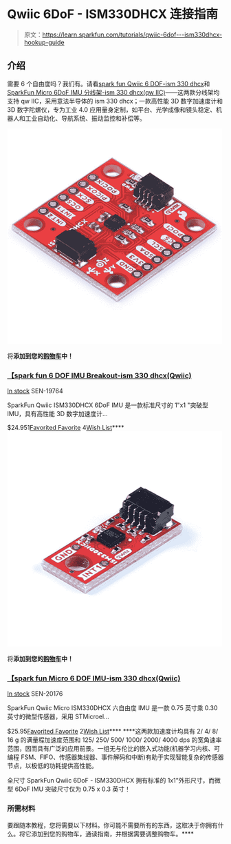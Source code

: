 # Qwiic 6DoF - ISM330DHCX 连接指南

> 原文：<https://learn.sparkfun.com/tutorials/qwiic-6dof---ism330dhcx-hookup-guide>

## 介绍

需要 6 个自由度吗？我们有。请看[spark fun Qwiic 6 DOF-ism 330 dhcx](https://www.sparkfun.com/products/19764)和 [SparkFun Micro 6DoF IMU 分线架-ism 330 dhcx(qw IIC)](https://www.sparkfun.com/products/20176)——这两款分线架均支持 qw IIC，采用意法半导体的 ism 330 dhcx；一款高性能 3D 数字加速度计和 3D 数字陀螺仪，专为工业 4.0 应用量身定制，如平台、光学成像和镜头稳定、机器人和工业自动化、导航系统、振动监控和补偿等。

[![SparkFun 6DoF IMU Breakout - ISM330DHCX (Qwiic)](img/aeaa2f3b7ea33bd86ed71dfe9f13afac.png)](https://www.sparkfun.com/products/19764) 

将**添加到您的[购物车](https://www.sparkfun.com/cart)中！**

### [【spark fun 6 DOF IMU Breakout-ism 330 dhcx(Qwiic)](https://www.sparkfun.com/products/19764)

[In stock](https://learn.sparkfun.com/static/bubbles/ "in stock") SEN-19764

SparkFun Qwiic ISM330DHCX 6DoF IMU 是一款标准尺寸的 1"x1 "突破型 IMU，具有高性能 3D 数字加速度计…

$24.951[Favorited Favorite](# "Add to favorites") 4[Wish List](# "Add to wish list")****[![SparkFun Micro 6DoF IMU - ISM330DHCX (Qwiic)](img/a590d1674fd51ff752f60a01e02bbd85.png)](https://www.sparkfun.com/products/20176) 

将**添加到您的[购物车](https://www.sparkfun.com/cart)中！**

### [【spark fun Micro 6 DOF IMU-ism 330 dhcx(Qwiic)](https://www.sparkfun.com/products/20176)

[In stock](https://learn.sparkfun.com/static/bubbles/ "in stock") SEN-20176

SparkFun Qwiic Micro ISM330DHCX 六自由度 IMU 是一款 0.75 英寸乘 0.30 英寸的微型传感器，采用 STMicroel…

$25.95[Favorited Favorite](# "Add to favorites") 2[Wish List](# "Add to wish list")**** ****这两款加速度计均具有 2/ 4/ 8/ 16 g 的满量程加速度范围和 125/ 250/ 500/ 1000/ 2000/ 4000 dps 的宽角速率范围，因而具有广泛的应用前景。一组无与伦比的嵌入式功能(机器学习内核、可编程 FSM、FIFO、传感器集线器、事件解码和中断)有助于实现智能复杂的传感器节点，以极低的功耗提供高性能。

全尺寸 SparkFun Qwiic 6DoF - ISM330DHCX 拥有标准的 1x1”外形尺寸，而微型 6DoF IMU 突破尺寸仅为 0.75 x 0.3 英寸！

### 所需材料

要跟随本教程，您将需要以下材料。你可能不需要所有的东西，这取决于你拥有什么。将它添加到您的购物车，通读指南，并根据需要调整购物车。****